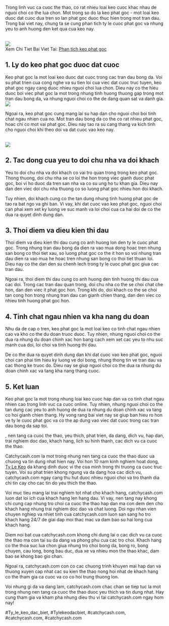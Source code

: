 <p>Trong linh vuc ca cuoc the thao, co rat nhieu loai keo cuoc khac nhau de nguoi choi co the lua chon. Mot trong so do la keo phat goc - mot loai keo duoc dat cuoc dua tren so lan phat goc duoc thuc hien trong mot tran dau. Trong bai viet nay, chung ta se cung phan tich ty le cuoc phat goc va nhung yeu to anh huong den ket qua cua keo nay.</p><br><img src="https://catchycash.com/wp-content/uploads/2025/02/phan-tich-keo-phat-goc-2.jpg"></br>
Xem Chi Tiet Bai Viet Tai: <a href="https://catchycash.com/phan-tich-keo-phat-goc/">Phan tich keo phat goc</a><h2>1. Ly do keo phat goc duoc dat cuoc</h2><p>Keo phat goc la mot loai keo duoc dat cuoc trong cac tran dau bong da. Voi su phat trien cua cong nghe va su tien loi cua viec dat cuoc truc tuyen, keo phat goc ngay cang duoc nhieu nguoi choi lua chon. Dieu nay co the hieu duoc boi viec phat goc la mot trong nhung tinh huong thuong gap trong mot tran dau bong da, va nhung nguoi choi co the de dang quan sat va danh gia.<br><img src="https://catchycash.com/wp-content/uploads/2025/02/phan-tich-keo-phat-goc-3.jpg"></br><p>Ngoai ra, keo phat goc cung mang lai su hap dan cho nguoi choi boi tinh chat ngau nhien cua no. Mot tran dau bong da co the co rat nhieu phat goc, hoac chi co mot vai phat goc. Dieu nay tao ra su cang thang va kich tinh cho nguoi choi khi theo doi va dat cuoc vao keo nay.</p><br><img src="https://catchycash.com/wp-content/uploads/2025/02/doi-hinh-thi-dau-1.jpg"></br><h2>2. Tac dong cua yeu to doi chu nha va doi khach</h2><p>Yeu to doi chu nha va doi khach co vai tro quan trong trong keo phat goc. Thong thuong, doi chu nha se co loi the hon trong viec gianh duoc phat goc, boi vi ho duoc da tren san nha va co su ung ho tu khan gia. Dieu nay dan den viec doi chu nha thuong co so luong phat goc nhieu hon doi khach.<p>Tuy nhien, doi khach cung co the tan dung nhung tinh huong phat goc de tao ra bat ngo va ghi ban. Vi vay, khi dat cuoc vao keo phat goc, nguoi choi can phai xem xet ky luong ve suc manh va loi choi cua ca hai doi de co the dua ra quyet dinh dung dan.</p><h2>3. Thoi diem va dieu kien thi dau</h2><p>Thoi diem va dieu kien thi dau cung co anh huong lon den ty le cuoc phat goc. Trong nhung tran dau bong da dien ra vao mua dong hoac tren nhung san bong co thoi tiet xau, so luong phat goc co the it hon so voi nhung tran dau dien ra vao mua he hoac tren nhung san bong co thoi tiet thuan loi. Dieu nay co the dan den su chenh lech trong ty le cuoc phat goc giua cac tran dau.<p>Ngoai ra, thoi diem thi dau cung co anh huong den tinh huong thi dau cua cac doi. Trong cac tran dau quan trong, doi chu nha co the se choi chat che hon, dan den viec it phat goc hon. Trong khi do, doi khach co the se choi tan cong hon trong nhung tran dau can gianh chien thang, dan den viec co nhieu tinh huong phat goc hon.</p><h2>4. Tinh chat ngau nhien va kha nang du doan</h2><p>Nhu da de cap o tren, keo phat goc la mot loai keo co tinh chat ngau nhien cao va kho co the du doan truoc duoc. Tuy nhien, nhung nguoi choi co the dua ra nhung du doan chinh xac hon bang cach xem xet cac yeu to nhu suc manh cua doi, loi choi va tinh huong thi dau.</p><p>De co the dua ra quyet dinh dung dan khi dat cuoc vao keo phat goc, nguoi choi can phai tim hieu ky luong ve doi bong, nhung thong tin ve tran dau va cac thong ke truoc do. Dieu nay se giup nguoi choi co the dua ra nhung du doan chinh xac va tang kha nang thang cuoc.</p><h2>5. Ket luan</h2><p>Keo phat goc la mot trong nhung loai keo cuoc hap dan va co tinh chat ngau nhien cao trong linh vuc ca cuoc online. Tuy nhien, nhung nguoi choi co the tan dung cac yeu to anh huong de dua ra nhung du doan chinh xac va tang co hoi gianh chien thang. Hy vong rang bai viet nay se giup ban hieu ro hon ve ty le cuoc phat goc va co the ap dung vao viec dat cuoc trong cac tran dau bong da sap toi.</p><p>, nen tang ca cuoc the thao, yeu thich, phat trien, da dang, dich vu, hap dan, trai nghiem doc dao, khach hang, lich su hinh thanh, cac dich vu ca cuoc the thao. 

Catchycash.com la mot trong nhung nen tang ca cuoc the thao duoc ua chuong va tin dung nhat hien nay. Voi hon 10 nam kinh nghiem hoat dong, <a href="https://catchycash.com/">Ty Le Keo</a> da khang dinh duoc vi the cua minh trong thi truong ca cuoc truc tuyen. Voi su phat trien khong ngung va da dang hoa cac dich vu, catchycash.com ngay cang thu hut duoc nhieu nguoi choi va tro thanh dia chi tin cay cho cac tin do yeu thich the thao.

Voi muc tieu mang lai trai nghiem tot nhat cho khach hang, catchycash.com luon dat loi ich cua khach hang len hang dau. Vi vay, nen tang nay khong chi cung cap nhung tro choi ca cuoc the thao hap dan ma con dem den cho khach hang nhung trai nghiem doc dao va chat luong. Doi ngu nhan vien chuyen nghiep va nhiet tinh cua catchycash.com luon san sang ho tro khach hang 24/7 de giai dap moi thac mac va dam bao su hai long cua khach hang.

Diem noi bat cua catchycash.com khong chi dung lai o cac dich vu ca cuoc the thao ma con tai su da dang va phong phu cua cac tro choi. Khach hang co the thoa suc lua chon giua nhung tro choi bong da, bong ro, bong chuyen, cau long, bong bau duc, dua xe va nhieu mon the thao khac, dam bao se khong bao gio chan.

Ngoai ra, catchycash.com con co cac chuong trinh khuyen mai hap dan va thuong xuyen cap nhat cac su kien the thao nong hoi nhat de khach hang co the tham gia ca cuoc va co co hoi trung thuong lon.

Voi nhung gi da va dang lam, catchycash.com chac chan se tiep tuc la mot trong nhung nen tang ca cuoc the thao duoc yeu thich va tin dung nhat. Hay cung tham gia va kham pha nhung dieu thu vi tai catchycash.com ngay hom nay!</p>
#Ty_le_keo_dac_biet, #Tylekeodacbiet, #catchycash.com, #catchycash.com, #catchycash.com
